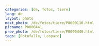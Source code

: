 ```yaml
---
categories: [de, fotos, tiere]
lang: de
layout: photo
next_photo: /de/fotos/tiere/P0000110.html
picname: P0000441
prev_photo: /de/fotos/tiere/P0000440.html
tags: [Fotofalle, Leopard]
---
```

